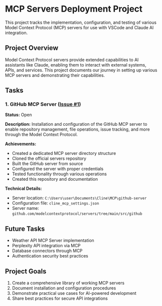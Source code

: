 # MCP Servers Deployment Project

This project tracks the implementation, configuration, and testing of various Model Context Protocol (MCP) servers for use with VSCode and Claude AI integration.

## Project Overview

Model Context Protocol servers provide extended capabilities to AI assistants like Claude, enabling them to interact with external systems, APIs, and services. This project documents our journey in setting up various MCP servers and demonstrating their capabilities.

## Tasks

### 1. GitHub MCP Server ([Issue #1](https://github.com/MedKhed/Cline-Ai-VSCode/issues/1))

**Status:** Open

**Description:** Installation and configuration of the GitHub MCP server to enable repository management, file operations, issue tracking, and more through the Model Context Protocol.

**Achievements:**
- Created a dedicated MCP server directory structure
- Cloned the official servers repository
- Built the GitHub server from source
- Configured the server with proper credentials
- Tested functionality through various operations
- Created this repository and documentation

**Technical Details:**
- Server location: `C:\Users\user\Documents\Cline\MCP\github-server`
- Configuration file: `cline_mcp_settings.json`
- Server name: `github.com/modelcontextprotocol/servers/tree/main/src/github`

## Future Tasks

- Weather API MCP Server implementation
- Perplexity API integration via MCP
- Database connectors through MCP
- Authentication security best practices

## Project Goals

1. Create a comprehensive library of working MCP servers
2. Document installation and configuration procedures
3. Demonstrate practical use cases for AI-powered development
4. Share best practices for secure API integrations